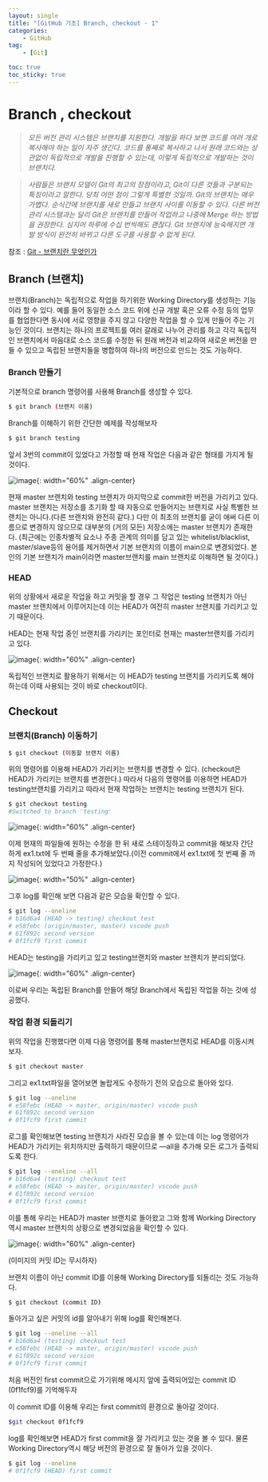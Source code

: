 ```yaml
---
layout: single
title: "[GitHub 기초] Branch, checkout - 1"
categories: 
    - GitHub
tag:
    - [Git]

toc: true
toc_sticky: true
---
```


# Branch , checkout

> *모든 버전 관리 시스템은 브랜치를 지원한다. 개발을 하다 보면 코드를 여러 개로 복사해야 하는 일이 자주 생긴다. 코드를 통째로 복사하고 나서 원래 코드와는 상관없이 독립적으로 개발을 진행할 수 있는데, 이렇게 독립적으로 개발하는 것이 브랜치다.*
> 

> *사람들은 브랜치 모델이 Git의 최고의 장점이라고, Git이 다른 것들과 구분되는 특징이라고 말한다. 당최 어떤 점이 그렇게 특별한 것일까. Git의 브랜치는 매우 가볍다. 순식간에 브랜치를 새로 만들고 브랜치 사이를 이동할 수 있다. 다른 버전 관리 시스템과는 달리 Git은 브랜치를 만들어 작업하고 나중에 Merge 하는 방법을 권장한다. 심지어 하루에 수십 번씩해도 괜찮다. Git 브랜치에 능숙해지면 개발 방식이 완전히 바뀌고 다른 도구를 사용할 수 없게 된다*.
> 

참조 : [Git - 브랜치란 무엇인가](https://git-scm.com/book/ko/v2/Git-%EB%B8%8C%EB%9E%9C%EC%B9%98-%EB%B8%8C%EB%9E%9C%EC%B9%98%EB%9E%80-%EB%AC%B4%EC%97%87%EC%9D%B8%EA%B0%80)

## Branch (브랜치)

브랜치(Branch)는 독립적으로 작업을 하기위한 Working Directory를 생성하는 기능이라 할 수 있다. 예를 들어 동일한 소스 코드 위에 신규 개발 혹은 오류 수정 등의 업무를 협업한다면 동시에 서로 영향을 주지 않고 다양한 작업을 할 수 있게 만들어 주는 기능인 것이다. 브랜치는 하나의 프로젝트를 여러 갈래로 나누어 관리를 하고 각각 독립적인 브랜치에서 마음대로 소스 코드를 수정한 뒤 원래 버전과 비교하여 새로운 버전을 만들 수 있으고 독립된 브랜치들을 병합하여 하나의 버전으로 만드는 것도 가능하다.

### Branch 만들기

기본적으로 branch 명령어를 사용해 Branch를 생성할 수 있다.

```bash
$ git branch (브랜치 이름)
```

Branch를 이해하기 위한 간단한 예제를 작성해보자

```bash
$ git branch testing
```
앞서 3번의 commit이 있었다고 가정할 때 현재 작업은 다음과 같은 형태를 가지게 될 것이다.

![image](https://user-images.githubusercontent.com/79133730/139367245-387717e9-65b1-4f0b-8a37-63a9aa2774b8.png){: width="60%" .align-center}

현재 master 브랜치와 testing 브랜치가 마지막으로 commit한 버전을 가리키고 있다. master 브랜치는 저장소를 초기화 할 때 자동으로 만들어지는 브랜치로 사실 특별한 브랜치는 아니다.(다른 브랜치와 완전히 같다.) 다만 이 최초의 브랜치를 굳이 애써 다른 이름으로 변경하지 않으므로 대부분의 (거의 모든) 저장소에는 master 브랜치가 존재한다.
(최근에는 인종차별적 요소나 주종 관계의 의미를 담고 있는  whitelist/blacklist, master/slave등의 용어를 제거하면서 기본 브랜치의 이름이 main으로 변경되었다. 본인의 기본 브랜치가 main이라면 master브랜치를 main 브랜치로 이해하면 될 것이다.)

### HEAD

위의 상황에서 새로운 작업을 하고 커밋을 할 경우 그 작업은 testing 브랜치가 아닌 master 브랜치에서 이루어지는데 이는 HEAD가 여전히 master 브랜치를 가리키고 있기 때문이다.

HEAD는 현재 작업 중인 브랜치를 가리키는 포인터로 현재는 master브랜치를 가리키고 있다. 

![image](https://user-images.githubusercontent.com/79133730/139370216-e54af4dd-6e23-4def-9f3e-2d71ea0331bd.png){: width="60%" .align-center}

독립적인 브랜치로 활용하기 위해서는 이 HEAD가 testing 브랜치를 가리키도록 해야하는데 이때 사용되는 것이 바로 checkout이다.

## Checkout

### 브랜치(Branch) 이동하기

```bash
$ git checkout (이동할 브랜치 이름)
```

위의 명령어를 이용해 HEAD가 가리키는 브랜치를 변경할 수 있다. (checkout은 HEAD가 가리키는 브랜치를 변경한다.) 따라서 다음의 명령어를 이용하면 HEAD가 testing브랜치를 가리키고 따라서 현재 작업하는 브랜치는 testing 브랜치가 된다.

```bash
$ git checkout testing
#Switched to branch 'testing'
```

![image](https://user-images.githubusercontent.com/79133730/139370520-31f9beaa-4c79-4981-9120-d2a094b194dc.png){: width="60%" .align-center}

이제 현재의 파일들에 원하는 수정을 한 뒤 새로 스테이징하고 commit을 해보자 간단하게 ex1.txt에 두 번째 줄을 추가해보았다.(이전 commit에서 ex1.txt에 첫 번째 줄 까지 작성되어 있었다고 가정한다.)

![image](https://user-images.githubusercontent.com/79133730/139370555-f534fbb4-bddc-462d-9c0d-6cf43e80e408.png){: width="50%" .align-center}

그후 log를 확인해 보면 다음과 같은 모습을 확인할 수 있다.

```bash
$ git log --oneline
# b16d6a4 (HEAD -> testing) checkout test
# e58febc (origin/master, master) vscode push
# 61f892c second version
# 0f1fcf9 first commit
```

HEAD는 testing을 가리키고 있고 testing브랜치와 master 브랜치가 분리되었다.

![image](https://user-images.githubusercontent.com/79133730/139370588-46c498e4-6852-4ac5-8583-ee8037b5d35d.png){: width="60%" .align-center}

이로써 우리는 독립된 Branch를 만들어 해당 Branch에서 독립된 작업을 하는 것에 성공했다.

### 작업 환경 되돌리기

위의 작업을 진행했다면 이제 다음 명령어를 통해 master브랜치로 HEAD를 이동시켜보자.

```bash
$ git checkout master
```

그리고 ex1.txt파일을 열어보면 놀랍게도 수정하기 전의 모습으로 돌아와 있다.

```bash
$ git log --oneline
# e58febc (HEAD -> master, origin/master) vscode push
# 61f892c second version
# 0f1fcf9 first commit
```

로그를 확인해보면 testing 브랜치가 사라진 모습을 볼 수 있는데 이는 log 명령어가 HEAD가 가리키는 위치까지만 출력하기 때문이므로 —all을 추가해 모든 로그가 출력되도록 한다.

```bash
$ git log --oneline --all
# b16d6a4 (testing) checkout test
# e58febc (HEAD -> master, origin/master) vscode push
# 61f892c second version
# 0f1fcf9 first commit
```

이를 통해 우리는 HEAD가 master 브랜치로 돌아왔고 그와 함께 Working Directory역시 master 브랜치의 상황으로 변경되었음을 확인할 수 있다.

![image](https://user-images.githubusercontent.com/79133730/139370868-8bab5e1b-1a11-4186-af79-800ba2ffc41e.png){: width="60%" .align-center}

(이미지의 커밋 ID는 무시하자)

브랜치 이름이 아닌 commit ID를 이용해 Working Directory를 되돌리는 것도 가능하다.

```bash
$ git checkout (commit ID)
```

돌아가고 싶은 커밋의 id를 알아내기 위해 log를 확인해본다.

```bash
$ git log --oneline --all
# b16d6a4 (testing) checkout test
# e58febc (HEAD -> master, origin/master) vscode push
# 61f892c second version
# 0f1fcf9 first commit
```

처음 버전인 first commit으로 가기위해 메시지 앞에 출력되어있는 commit ID (0f1fcf9)를 기억해두자

이 commit ID를 이용해 우리는 first commit의 환경으로 돌아갈 것이다.

```bash
$git checkout 0f1fcf9 
```

log를 확인해보면 HEAD가 first commit을 잘 가리키고 있는 것을 볼 수 있다. 물론 Working Directory역시 해당 버전의 환경으로 잘 돌아가 있을 것이다.

```bash
$ git log --oneline
# 0f1fcf9 (HEAD) first commit
```